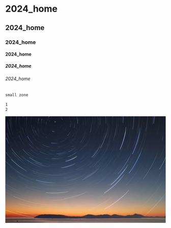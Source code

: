 # 2024_home
## 2024_home
### 2024_home
#### 2024_home
##### 2024_home
###### 2024_home

`small zone`

```big zone
1
2
```

![wallpaper](wallpaper.jpg)
